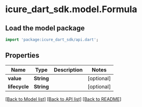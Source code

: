 # icure_dart_sdk.model.Formula

## Load the model package
```dart
import 'package:icure_dart_sdk/api.dart';
```

## Properties
Name | Type | Description | Notes
------------ | ------------- | ------------- | -------------
**value** | **String** |  | [optional] 
**lifecycle** | **String** |  | [optional] 

[[Back to Model list]](../README.md#documentation-for-models) [[Back to API list]](../README.md#documentation-for-api-endpoints) [[Back to README]](../README.md)


